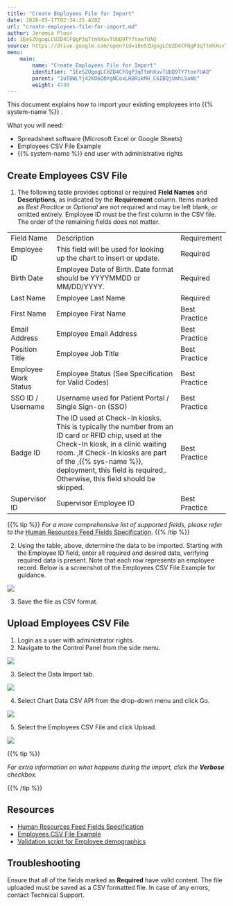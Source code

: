 ```yaml
---
title: "Create Employees File for Import"
date: 2020-03-17T02:34:35.428Z
url: "create-employees-file-for-import.md"
author: Jeremia Ploor
id: 1EeSZUgogLCUZD4CFQgP3qTtmhXuvTUbD9TY7toefUAQ
source: https://drive.google.com/open?id=1EeSZUgogLCUZD4CFQgP3qTtmhXuvTUbD9TY7toefUAQ
menu:
    main:
        name: "Create Employees File for Import"
        identifier: "1EeSZUgogLCUZD4CFQgP3qTtmhXuvTUbD9TY7toefUAQ"
        parent: "1uT8WLYj42KO6Q0YgNCoxLH8RikMH_C6IBQjUmhLSaWU"
        weight: 4740
---
```

This document explains how to import your existing employees into {{% system-name %}} .

What you will need:

* Spreadsheet software (Microsoft Excel or Google Sheets)
* Employees CSV File Example
* {{% system-name %}} end user with administrative rights

## Create Employees CSV File

1. The following table provides optional or required <strong>Field Names</strong> and <strong>Descriptions</strong>, as indicated by the <strong>Requirement</strong> column. Items marked as <em>Best Practice</em> or <em>Optional</em> are not required and may be left blank, or omitted entirely. Employee ID must be the first column in the CSV file. The order of the remaining fields does not matter.



<table>
  <tr>
    <td>Field Name</td>
    <td>Description</td>
    <td>Requirement</td>
  </tr>
  <tr>
    <td>Employee ID</td>
    <td>This field will be used for looking up the chart to insert or update.</td>
    <td>Required</td>
  </tr>
  <tr>
    <td>Birth Date</td>
    <td>Employee Date of Birth. Date format should be YYYYMMDD or MM/DD/YYYY.</td>
    <td>Required</td>
  </tr>
  <tr>
    <td>Last Name</td>
    <td>Employee Last Name</td>
    <td>Required</td>
  </tr>
  <tr>
    <td>First Name</td>
    <td>Employee First Name</td>
    <td>Best Practice</td>
  </tr>
  <tr>
    <td>Email Address</td>
    <td>Employee Email Address</td>
    <td>Best Practice</td>
  </tr>
  <tr>
    <td>Position Title</td>
    <td>Employee Job Title</td>
    <td>Best Practice</td>
  </tr>
  <tr>
    <td>Employee Work Status</td>
    <td>Employee Status (See Specification for Valid Codes)</td>
    <td>Best Practice</td>
  </tr>
  <tr>
    <td>SSO ID / Username</td>
    <td>Username used for Patient Portal / Single Sign-on (SSO)</td>
    <td>Best Practice</td>
  </tr>
  <tr>
    <td>Badge ID</td>
    <td>The ID used at Check-In kiosks. This is typically the number from an ID card or RFID chip, used at the Check-In kiosk, in a clinic waiting room. ,If Check-In kiosks are part of the ,{{% sys-name %}}, deployment, this field is required,. Otherwise, this field should be skipped.</td>
    <td>Best Practice</td>
  </tr>
  <tr>
    <td>Supervisor ID</td>
    <td>Supervisor Employee ID</td>
    <td>Best Practice</td>
  </tr>
</table>

 

{{% tip %}} *For a more comprehensive list of supported fields, please refer to the* [Human Resources Feed Fields Specification](https://docs.google.com/a/mieweb.com/spreadsheets/d/1VcmZv6tNy4P15XzRkqTABBzdhiSxdiHHS41hXl4c4NE/). {{% /tip %}}


2. Using the table, above, determine the data to be imported. Starting with the Employee ID field, enter all required and desired data, verifying required data is present. Note that each row represents an employee record. Below is a screenshot of the Employees CSV File Example for guidance.



![](external_files/c8482288f1b7bc4b7cdd3cb16caa106e.png)



3. Save the file as CSV format.

## Upload Employees CSV File

1. Login as a user with administrator rights.
2. Navigate to the Control Panel from the side menu.



![](external_files/f7321acaa475d389413c8960f680181a.png)



3. Select the Data Import tab.



![](external_files/6ad90004bcde1af68316b8ca0dc908ba.png)



4. Select Chart Data CSV API from the drop-down menu and click Go.



![](external_files/c2dae99efdec3e52fd697f3eea7e3abe.png)



5. Select the Employees CSV File and click Upload.



![](external_files/9a0563b4e22b891467a5929bf13ae6e6.png) 

{{% tip %}}

*For extra information on what happens during the import, click the ***_Verbose_*** checkbox.*

{{% /tip %}}


## Resources

* [Human Resources Feed Fields Specification](https://docs.google.com/a/mieweb.com/spreadsheets/d/1VcmZv6tNy4P15XzRkqTABBzdhiSxdiHHS41hXl4c4NE/)
* [Employees CSV File Example](https://docs.google.com/spreadsheets/d/1VcmZv6tNy4P15XzRkqTABBzdhiSxdiHHS41hXl4c4NE/export?format=csv&id=1VcmZv6tNy4P15XzRkqTABBzdhiSxdiHHS41hXl4c4NE&gid=549963864)
* [Validation script for Employee demographics](https://drive.google.com/open?id=19oAQh3I8q7d0CHwpY5HKRCj-mKP_izNF82906OleF7A)

## Troubleshooting

Ensure that all of the fields marked as **Required** have valid content. The file uploaded must be saved as a CSV formatted file. In case of any errors, contact Technical Support.

